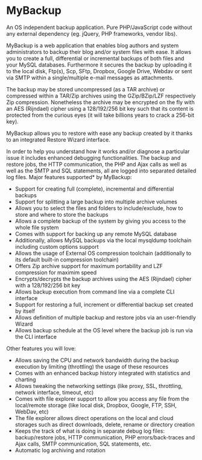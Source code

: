 # MyBackup
An OS independent backup application. Pure PHP/JavaScript code without any external dependency (eg. jQuery, PHP frameworks, vendor libs).

MyBackup is a web application that enables blog authors and system administrators to backup their blog and/or system files with ease. It allows you to create a full, differential or incremental backups of both files and your MySQL databases. Furthermore it secures the backup by uploading it to the local disk, Ftp(s), Scp, SFtp, Dropbox, Google Drive, Webdav or sent via SMTP within a single/multiple e-mail messages as attachments.

The backup may be stored uncompressed (as a TAR archive) or compressed within a TAR/Zip archives using the GZip/BZip/LZF respectively Zip compression. Nonetheless the archive may be encrypted on the fly with an AES (Rijndael) cipher using a 128/192/256 bit key such that its content is protected from the curious eyes (it will take billions years to crack a 256-bit key).

MyBackup allows you to restore with ease any backup created by it thanks to an integrated Restore Wizard interface.

In order to help you understand how it works and/or diagnose a particular issue it includes enhanced debugging functionalities. The backup and restore jobs, the HTTP communication, the PHP and Ajax calls as well as well as the SMTP and SQL statements, all are logged into separated detailed log files.
Major features supported* by MyBackup:

* Support for creating full (complete), incremental and differential backups
* Support for splitting a large backup into multiple archive volumes
* Allows you to select the files and folders to include/exclude, how to store and where to store the backups
* Allows a complete backup of the system by giving you access to the whole file system
* Comes with support for backing up any remote MySQL database
* Additionally, allows MySQL backups via the local mysqldump toolchain including custom options support
* Allows the usage of External OS compression toolchain (additionally to its default built-in compression toolchain)
* Offers Zip archive support for maximum portability and LZF compression for maximim speed
* Encrypts/decrypts the backup archives using the AES (Rijndael) cipher with a 128/192/256 bit key
* Allows backup execution from command line via a complete CLI interface
* Support for restoring a full, increment or differential backup set created by itself
* Allows definition of multiple backup and restore jobs via an user-friendly Wizard
* Allows backup schedule at the OS level where the backup job is run via the CLI interface

Other features you will love:

* Allows saving the CPU and network bandwidth during the backup execution by limiting (throttling) the usage of these resources
* Comes with an enhanced backup history integrated with statistics and charting
* Allows tweaking the networking settings (like proxy, SSL, throttling, network interface, timeout, etc)
* Comes with file explorer support to allow you access any file from the local/remote storage (like local disk, Dropbox, Google, FTP, SSH, WebDav, etc)
* The file explorer allows direct operations on the local and cloud storages such as direct downloads, delete, rename or directory creation
* Keeps the track of what is doing in separate debug log files: backup/restore jobs, HTTP communication, PHP errors/back-traces and Ajax calls, SMTP communication, SQL statements, etc.
* Automatic log archiving and rotation
